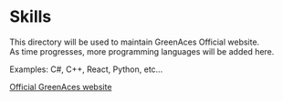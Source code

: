 # Skills
This directory will be used to maintain GreenAces Official website.  
As time progresses, more programming languages will be added here.

Examples:
C#, C++, React, Python, etc...


<a href="https://greenaces.site" target="_blank">Official GreenAces website</a>
